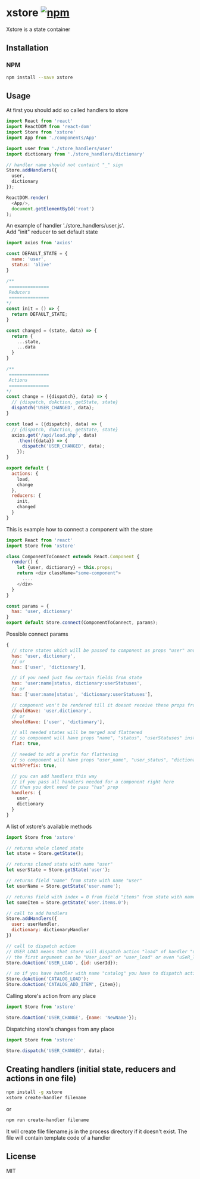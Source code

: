 # xstore [![npm](https://img.shields.io/npm/v/xstore.svg?style=flat-square)](https://www.npmjs.com/package/xstore)

Xstore is a state container



## Installation

### NPM

```sh
npm install --save xstore
```


## Usage

At first you should add so called handlers to store

```js
import React from 'react'
import ReactDOM from 'react-dom'
import Store from 'xstore'
import App from './components/App'

import user from './store_handlers/user'
import dictionary from './store_handlers/dictionary'

// handler name should not containt "_" sign
Store.addHandlers({
  user,
  dictionary
});

ReactDOM.render(
  <App/>,
  document.getElementById('root')
);
```

An example of handler './store_handlers/user.js'.<br />
Add "init" reducer to set default state

```js
import axios from 'axios'

const DEFAULT_STATE = {
  name: 'user',
  status: 'alive'
}

/**
 ===============
 Reducers
 ===============
*/
const init = () => {
  return DEFAULT_STATE;
}

const changed = (state, data) => {
  return {
    ...state,
    ...data
  }
}

/**
 ===============
 Actions
 ===============
*/
const change = ({dispatch}, data) => {
  // {dispatch, doAction, getState, state}
  dispatch('USER_CHANGED', data);
}

const load = ({dispatch}, data) => {
  // {dispatch, doAction, getState, state}
  axios.get('/api/load.php', data)
    .then(({data}) => {
      dispatch('USER_CHANGED', data);
    });
}

export default {
  actions: {
    load,
    change
  },
  reducers: {
    init,
    changed
  }
} 
```

This is example how to connect a component with the store

```js
import React from 'react'
import Store from 'xstore'

class ComponentToConnect extends React.Component {
  render() {
    let {user, dictionary} = this.props;
    return <div className="some-component">
      ....
    </div>
  }
}

const params = {
  has: 'user, dictionary'
}
export default Store.connect(ComponentToConnect, params);
```

Possible connect params

```js
{
  // store states which will be passed to component as props "user" and "dictionary"
  has: 'user, dictionary',
  // or
  has: ['user', 'dictionary'],

  // if you need just few certain fields from state
  has: 'user:name|status, dictionary:userStatuses',
  // or
  has: ['user:name|status', 'dictionary:userStatuses'],

  // component won't be rendered till it doesnt receive these props from the store
  shouldHave: 'user,dictionary',
  // or
  shouldHave: ['user', 'dictionary'],

  // all needed states will be merged and flattened
  // so component will have props "name", "status", "userStatuses" instead of "user" and "dictionary"
  flat: true,

  // needed to add a prefix for flattening
  // so component will have props "user_name", "user_status", "dictionary_userStatuses"
  withPrefix: true,

  // you can add handlers this way
  // if you pass all handlers needed for a component right here
  // then you dont need to pass "has" prop
  handlers: {
    user,
    dictionary
  }
}
```

A list of xstore's available methods

```js
import Store from 'xstore'

// returns whole cloned state
let state = Store.getState();

// returns cloned state with name "user"
let userState = Store.getState('user');

// returns field "name" from state with name "user"
let userName = Store.getState('user.name');

// returns field with index = 0 from field "items" from state with name "user"
let someItem = Store.getState('user.items.0');

// call to add handlers
Store.addHandlers({
  user: userHandler,
  dictionary: dictionaryHandler
})

// call to dispatch action
// USER_LOAD means that store will dispatch action "load" of handler "user"
// the first argument can be "User_Load" or "user_load" or even "uSeR_lOaD"
Store.doAction('USER_LOAD', {id: userId});

// so if you have handler with name "catalog" you have to dispatch actions which look like
Store.doAction('CATALOG_LOAD');
Store.doAction('CATALOG_ADD_ITEM', {item});
```

Calling store's action from any place

```js
import Store from 'xstore'

Store.doAction('USER_CHANGE', {name: 'NewName'});
```

Dispatching store's changes from any place

```js
import Store from 'xstore'

Store.dispatch('USER_CHANGED', data);
```

## Creating handlers (initial state, reducers and actions in one file)

```sh
npm install -g xstore
xstore create-handler filename
```
or
```sh
npm run create-handler filename
```
It will create file filename.js in the process directory if it doesn't exist.
The file will contain template code of a handler

## License

MIT
